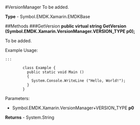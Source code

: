 #VersionManager
To be added.

**Type** - Symbol.EMDK.Xamarin.EMDKBase

##Methods
###GetVersion
**public virtual string GetVersion (Symbol.EMDK.Xamarin.VersionManager.VERSION_TYPE p0);**

To be added.

Example Usage:

	:::
	
            class Example {
              public static void Main ()
              {
                System.Console.WriteLine ("Hello, World!");
              }
            }
          
Parameters: 

* Symbol.EMDK.Xamarin.VersionManager+VERSION_TYPE **p0**

**Returns** - System.String



